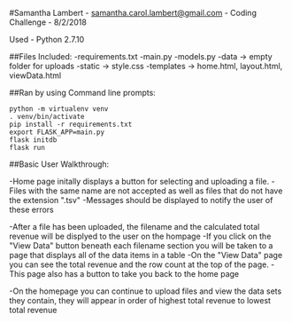 #Samantha Lambert - samantha.carol.lambert@gmail.com - Coding Challenge - 8/2/2018

Used - Python 2.7.10

##Files Included:
	-requirements.txt
	-main.py
	-models.py
	-data -> empty folder for uploads
	-static -> style.css
	-templates -> home.html, layout.html, viewData.html

##Ran by using Command line prompts:

	python -m virtualenv venv
	. venv/bin/activate
	pip install -r requirements.txt
	export FLASK_APP=main.py
	flask initdb
	flask run


##Basic User Walkthrough:

-Home page initally displays a button for selecting and uploading a file. 
	-Files with the same name are not accepted as well as files that do not have the extension ".tsv" 
	-Messages should be displayed to notify the user of these errors

-After a file has been uploaded, the filename and the calculated total revenue will be displyed to the user on the hompage 
	-If you click on the "View Data" button beneath each filename section you will be taken to a page that displays all of the data items in a table
	-On the "View Data" page you can see the total revenue and the row count at the top of the page. 
	-This page also has a button to take you back to the home page

-On the homepage you can continue to upload files and view the data sets they contain, they will appear in order of highest total revenue to lowest total revenue









